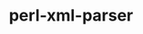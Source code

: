 ---
title: "perl-xml-parser"
layout: cache
categories: [package, develop]
meta: {"versions": ["2.47"], "compilers": ["gcc@=11.1.0", "gcc@=11.4.0"], "oss": ["ubuntu20.04", "ubuntu22.04"], "platforms": ["linux"], "targets": ["x86_64_v3"], "stacks": ["data-vis-sdk", "e4s", "hep", "root"], "num_specs": 3, "num_specs_by_stack": {"data-vis-sdk": 1, "root": 3, "e4s": 2, "hep": 1}}
spec_details: [{"hash": "hbxgtkchqubbk3otf5e3jgizaie6vium", "compiler": "gcc@=11.1.0", "versions": ["2.47"], "os": "ubuntu20.04", "platform": "linux", "target": "x86_64_v3", "variants": ["build_system=perl"], "stacks": ["data-vis-sdk", "root"], "size": "-", "tarball": "https://binaries.spack.io/develop/build_cache/linux-ubuntu20.04-x86_64_v3/gcc-11.1.0/perl-xml-parser-2.47/linux-ubuntu20.04-x86_64_v3-gcc-11.1.0-perl-xml-parser-2.47-hbxgtkchqubbk3otf5e3jgizaie6vium.spack"}, {"hash": "hgofxuehskcwoil3fkslxznirlfi2byo", "compiler": "gcc@=11.4.0", "versions": ["2.47"], "os": "ubuntu22.04", "platform": "linux", "target": "x86_64_v3", "variants": ["build_system=perl"], "stacks": ["root", "e4s", "hep"], "size": "-", "tarball": "https://binaries.spack.io/develop/build_cache/linux-ubuntu22.04-x86_64_v3/gcc-11.4.0/perl-xml-parser-2.47/linux-ubuntu22.04-x86_64_v3-gcc-11.4.0-perl-xml-parser-2.47-hgofxuehskcwoil3fkslxznirlfi2byo.spack"}, {"hash": "kprmeki3f7qbs4xi5q2vwgllshdmhn4g", "compiler": "gcc@=11.4.0", "versions": ["2.47"], "os": "ubuntu22.04", "platform": "linux", "target": "x86_64_v3", "variants": ["build_system=perl"], "stacks": ["root", "e4s"], "size": "-", "tarball": "https://binaries.spack.io/develop/build_cache/linux-ubuntu22.04-x86_64_v3/gcc-11.4.0/perl-xml-parser-2.47/linux-ubuntu22.04-x86_64_v3-gcc-11.4.0-perl-xml-parser-2.47-kprmeki3f7qbs4xi5q2vwgllshdmhn4g.spack"}]
---